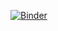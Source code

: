 [![Binder](https://mybinder.org/badge_logo.svg)](https://mybinder.org/v2/gh/https%3A%2F%2Fhub.gke2.mybinder.org%2Fuser%2Fzongyeli-zoey-22a01vqt%2Flab%2Ftree%2FDashboard%2520by%2520Zongye%2520LI.ipynb/HEAD?urlpath=https%3A%2F%2Fhub.gke2.mybinder.org%2Fuser%2Fzongyeli-zoey-i7gaigrv%2Flab%2Ftree%2FDashboard%2520by%2520Zongye%2520LI.ipynb)
